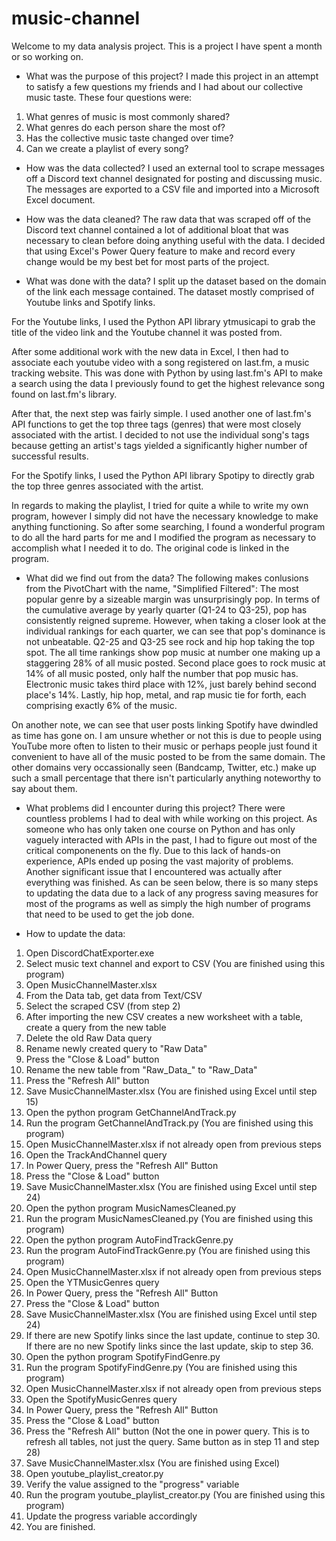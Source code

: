 # music-channel
Welcome to my data analysis project. This is a project I have spent a month or so working on. 

- What was the purpose of this project?
I made this project in an attempt to satisfy a few questions my friends and I had about our collective music taste. These four questions were:
1. What genres of music is most commonly shared?
2. What genres do each person share the most of?
3. Has the collective music taste changed over time?
4. Can we create a playlist of every song?

- How was the data collected?
I used an external tool to scrape messages off a Discord text channel designated for posting and discussing music. The messages are exported to a CSV file and imported into a Microsoft Excel document.

- How was the data cleaned?
The raw data that was scraped off of the Discord text channel contained a lot of additional bloat that was necessary to clean before doing anything useful with the data. I decided that using Excel's Power Query feature to make and record every change would be my best bet for most parts of the project.

- What was done with the data?
I split up the dataset based on the domain of the link each message contained. The dataset mostly comprised of Youtube links and Spotify links.

For the Youtube links, I used the Python API library ytmusicapi to grab the title of the video link and the Youtube channel it was posted from.

After some additional work with the new data in Excel, I then had to associate each youtube video with a song registered on last.fm, a music tracking website. This was done with Python by using last.fm's API to make a search using the data I previously found to get the highest relevance song found on last.fm's library.

After that, the next step was fairly simple. I used another one of last.fm's API functions to get the top three tags (genres) that were most closely associated with the artist. I decided to not use the individual song's tags because getting an artist's tags yielded a significantly higher number of successful results.

For the Spotify links, I used the Python API library Spotipy to directly grab the top three genres associated with the artist.

In regards to making the playlist, I tried for quite a while to write my own program, however I simply did not have the necessary knowledge to make anything functioning. So after some searching, I found a wonderful program to do all the hard parts for me and I modified the program as necessary to accomplish what I needed it to do. The original code is linked in the program.

- What did we find out from the data?
The following makes conlusions from the PivotChart with the name, "Simplified Filtered": The most popular genre by a sizeable margin was unsurprisingly pop. In terms of the cumulative average by yearly quarter (Q1-24 to Q3-25), pop has consistently reigned supreme. However, when taking a closer look at the individual rankings for each quarter, we can see that pop's dominance is not unbeatable. Q2-25 and Q3-25 see rock and hip hop taking the top spot. The all time rankings show pop music at number one making up a staggering 28% of all music posted. Second place goes to rock music at 14% of all music posted, only half the number that pop music has. Electronic music takes third place with 12%, just barely behind second place's 14%. Lastly, hip hop, metal, and rap music tie for forth, each comprising exactly 6% of the music.

On another note, we can see that user posts linking Spotify have dwindled as time has gone on. I am unsure whether or not this is due to people using YouTube more often to listen to their music or perhaps people just found it convenient to have all of the music posted to be from the same domain. The other domains very occassionally seen (Bandcamp, Twitter, etc.) make up such a small percentage that there isn't particularly anything noteworthy to say about them.

- What problems did I encounter during this project?
There were countless problems I had to deal with while working on this project. As someone who has only taken one course on Python and has only vaguely interacted with APIs in the past, I had to figure out most of the critical componenents on the fly. Due to this lack of hands-on experience, APIs ended up posing the vast majority of problems. Another significant issue that I encountered was actually after everything was finished. As can be seen below, there is so many steps to updating the data due to a lack of any progress saving measures for most of the programs as well as simply the high number of programs that need to be used to get the job done.

- How to update the data:
1. Open DiscordChatExporter.exe
2. Select music text channel and export to CSV (You are finished using this program)
3. Open MusicChannelMaster.xlsx
4. From the Data tab, get data from Text/CSV
5. Select the scraped CSV (from step 2)
6. After importing the new CSV creates a new worksheet with a table, create a query from the new table
7. Delete the old Raw Data query
8. Rename newly created query to "Raw Data"
9. Press the "Close & Load" button
10. Rename the new table from "Raw_Data_" to "Raw_Data"
11. Press the "Refresh All" button
12. Save MusicChannelMaster.xlsx (You are finished using Excel until step 15)
13. Open the python program GetChannelAndTrack.py
14. Run the program GetChannelAndTrack.py (You are finished using this program)
15. Open MusicChannelMaster.xlsx if not already open from previous steps
16. Open the TrackAndChannel query
17. In Power Query, press the "Refresh All" Button
18. Press the "Close & Load" button
19. Save MusicChannelMaster.xlsx (You are finished using Excel until step 24)
20. Open the python program MusicNamesCleaned.py
21. Run the program MusicNamesCleaned.py (You are finished using this program)
22. Open the python program AutoFindTrackGenre.py
23. Run the program AutoFindTrackGenre.py (You are finished using this program)
24. Open MusicChannelMaster.xlsx if not already open from previous steps
25. Open the YTMusicGenres query
26. In Power Query, press the "Refresh All" Button
27. Press the "Close & Load" button
28. Save MusicChannelMaster.xlsx (You are finished using Excel until step 24)
29. If there are new Spotify links since the last update, continue to step 30. If there are no new Spotify links since the last update, skip to step 36. 
30. Open the python program SpotifyFindGenre.py
31. Run the program SpotifyFindGenre.py (You are finished using this program)
32. Open MusicChannelMaster.xlsx if not already open from previous steps
33. Open the SpotifyMusicGenres query
34. In Power Query, press the "Refresh All" Button
35. Press the "Close & Load" button
36. Press the "Refresh All" button (Not the one in power query. This is to refresh all tables, not just the query. Same button as in step 11 and step 28)
37. Save MusicChannelMaster.xlsx (You are finished using Excel)
38. Open youtube_playlist_creator.py
39. Verify the value assigned to the "progress" variable
40. Run the program youtube_playlist_creator.py (You are finished using this program)
41. Update the progress variable accordingly
42. You are finished.
